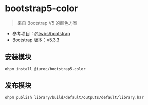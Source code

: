 # bootstrap5-color

> 来自 Bootstrap V5 的颜色方案

- 参考项目：[@twbs/bootstrap](https://github.com/twbs/bootstrap)
- Bootstrap 版本：v5.3.3

## 安装模块

```shell
ohpm install @iuroc/bootstrap5-color
```

## 发布模块

```shell
ohpm publish library/build/default/outputs/default/library.har
```